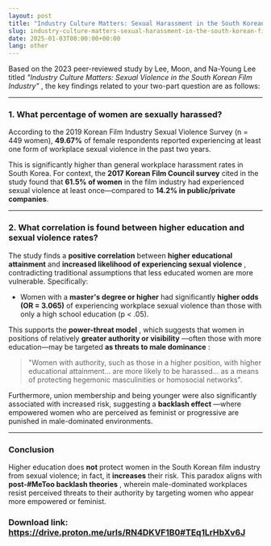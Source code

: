 ```yaml
---
layout: post
title: "Industry Culture Matters: Sexual Harassment in the South Korean Film Industry"
slug: industry-culture-matters-sexual-harassment-in-the-south-korean-film-industry-new
date: 2025-01-03T00:00:00+00:00
lang: other
---
```


Based on the 2023 peer-reviewed study by Lee, Moon, and Na-Young Lee titled _"Industry Culture Matters: Sexual Violence in the South Korean Film Industry"_ , the key findings related to your two-part question are as follows:

* * *

### **1\. What percentage of women are sexually harassed?**

According to the 2019 Korean Film Industry Sexual Violence Survey (n = 449 women), **49.67%** of female respondents reported experiencing at least one form of workplace sexual violence in the past two years.

This is significantly higher than general workplace harassment rates in South Korea. For context, the **2017 Korean Film Council survey** cited in the study found that **61.5% of women** in the film industry had experienced sexual violence at least once—compared to **14.2% in public/private companies**.

* * *

### **2\. What correlation is found between higher education and sexual violence rates?**

The study finds a **positive correlation** between **higher educational attainment** and **increased likelihood of experiencing sexual violence** , contradicting traditional assumptions that less educated women are more vulnerable. Specifically:

  * Women with a **master's degree or higher** had significantly **higher odds (OR = 3.065)** of experiencing workplace sexual violence than those with only a high school education (p < .05).



This supports the **power-threat model** , which suggests that women in positions of relatively **greater authority or visibility** —often those with more education—may be targeted **as threats to male dominance** :

> "Women with authority, such as those in a higher position, with higher educational attainment... are more likely to be harassed... as a means of protecting hegemonic masculinities or homosocial networks".

Furthermore, union membership and being younger were also significantly associated with increased risk, suggesting a **backlash effect** —where empowered women who are perceived as feminist or progressive are punished in male-dominated environments.

* * *

### **Conclusion**

Higher education does **not** protect women in the South Korean film industry from sexual violence; in fact, it **increases** their risk. This paradox aligns with **post-#MeToo backlash theories** , wherein male-dominated workplaces resist perceived threats to their authority by targeting women who appear more empowered or feminist.

### Download link: <https://drive.proton.me/urls/RN4DKVF1B0#TEq1LrHbXv6J>

